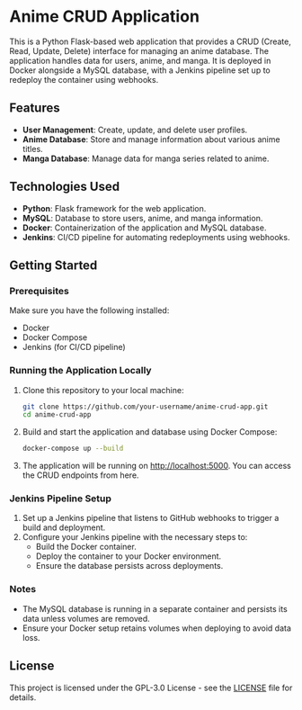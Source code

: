 # Anime CRUD Application

This is a Python Flask-based web application that provides a CRUD (Create, Read, Update, Delete) interface for managing an anime database. The application handles data for users, anime, and manga. It is deployed in Docker alongside a MySQL database, with a Jenkins pipeline set up to redeploy the container using webhooks.

## Features
- **User Management**: Create, update, and delete user profiles.
- **Anime Database**: Store and manage information about various anime titles.
- **Manga Database**: Manage data for manga series related to anime.

## Technologies Used
- **Python**: Flask framework for the web application.
- **MySQL**: Database to store users, anime, and manga information.
- **Docker**: Containerization of the application and MySQL database.
- **Jenkins**: CI/CD pipeline for automating redeployments using webhooks.

## Getting Started

### Prerequisites
Make sure you have the following installed:
- Docker
- Docker Compose
- Jenkins (for CI/CD pipeline)

### Running the Application Locally

1. Clone this repository to your local machine:
    ```bash
    git clone https://github.com/your-username/anime-crud-app.git
    cd anime-crud-app
    ```

2. Build and start the application and database using Docker Compose:
    ```bash
    docker-compose up --build
    ```

3. The application will be running on [http://localhost:5000](http://localhost:5000). You can access the CRUD endpoints from here.

### Jenkins Pipeline Setup

1. Set up a Jenkins pipeline that listens to GitHub webhooks to trigger a build and deployment.
2. Configure your Jenkins pipeline with the necessary steps to:
    - Build the Docker container.
    - Deploy the container to your Docker environment.
    - Ensure the database persists across deployments.

### Notes
- The MySQL database is running in a separate container and persists its data unless volumes are removed.
- Ensure your Docker setup retains volumes when deploying to avoid data loss.

## License
This project is licensed under the GPL-3.0 License - see the [LICENSE](LICENSE) file for details.
